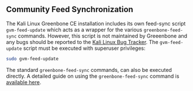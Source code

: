 ## Community Feed Synchronization

The Kali Linux Greenbone CE installation includes its own feed-sync script `gvm-feed-update` which acts as a wrapper for the various `greenbone-feed-sync` commands. However, this script is not maintained by Greeenbone and any bugs should be reported to the [Kali Linux Bug Tracker](https://bugs.kali.org/main_page.php). The `gvm-feed-update` script must be executed with superuser privileges:

```bash
sudo gvm-feed-update
```

The standard `greenbone-feed-sync` commands, can also be executed directly. A detailed guide on using the `greenbone-feed-sync` command is [available here](../source-build/feed-sync.md).
